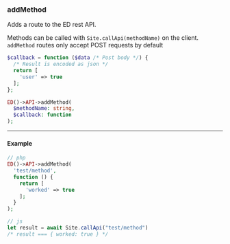 ### **addMethod**

Adds a route to the ED rest API.

Methods can be called with `Site.callApi(methodName)` on the client.
`addMethod` routes only accept POST requests by default

```php
$callback = function ($data /* Post body */) {
  /* Result is encoded as json */
  return [
    'user' => true
  ];
};

ED()->API->addMethod(
  $methodName: string,
  $callback: function
);
```

---

#### Example

```php
// php
ED()->API->addMethod(
  'test/method',
  function () {
    return [
      'worked' => true
    ];
  }
);
```

```js
// js
let result = await Site.callApi("test/method")
/* result === { worked: true } */
```
